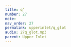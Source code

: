 ```yaml
---
title: q’
number: 27
note: 
nav_order: 27
permalink: upperinlet/q_glot
audio: 27q_glot.mp3
parent: Upper Inlet
---
```

